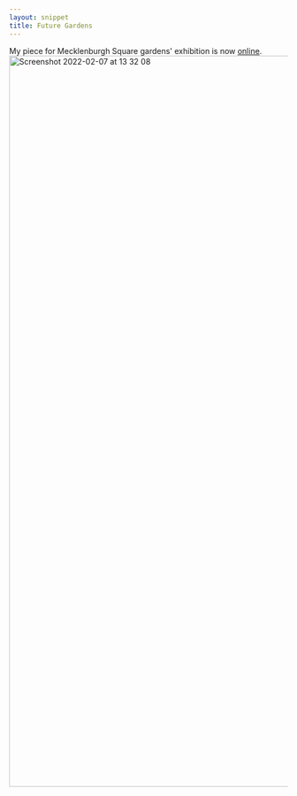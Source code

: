 ```yaml
---
layout: snippet
title: Future Gardens
---
```


My piece for Mecklenburgh Square gardens' exhibition is now [online](https://futuregardens.org.uk/).
<img width="1321" alt="Screenshot 2022-02-07 at 13 32 08" src="https://user-images.githubusercontent.com/16444898/152797623-2665a6ac-c32c-45d2-ba59-8008acb8263b.png">
